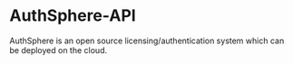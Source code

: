 # AuthSphere-API
AuthSphere is an open source licensing/authentication system which can be deployed on the cloud.
